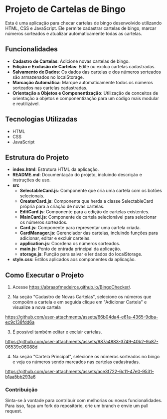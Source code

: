 # Projeto de Cartelas de Bingo

Esta é uma aplicação para checar cartelas de bingo desenvolvido utilizando HTML, CSS e JavaScript. Ele permite cadastrar cartelas de bingo, marcar números sorteados e atualizar automaticamente todas as cartelas.

## Funcionalidades

- **Cadastro de Cartelas**: Adicione novas cartelas de bingo.
- **Edição e Exclusão de Cartelas**: Edite ou exclua cartelas cadastradas.
- **Salvamento de Dados**: Os dados das cartelas e dos números sorteados são armazenados no localStorage.
- **Marcação Automática**: Marque automaticamente todos os números sorteados nas cartelas cadastradas.
- **Orientação a Objetos e Componentização**: Utilização de conceitos de orientação a objetos e componentização para um código mais modular e reutilizável.

## Tecnologias Utilizadas

- HTML
- CSS
- JavaScript

## Estrutura do Projeto

- **index.html**: Estrutura HTML da aplicação.
- **README.md**: Documentação do projeto, incluindo descrição e instruções de uso.
- **src**
  - **SelectableCard.js**: Componente que cria uma cartela com os botões selecionais.
  - **CreaterCard.js**: Componente que herda a classe SelectableCard própria para a criação de novas cartelas.
  - **EditCard.js**: Componente para a edição de cartelas existentes.
  - **MainCard.js**: Componente de cartela selecionável para selecionar os números sorteados.
  - **Card.js**: Componente para representar uma cartela criada.
  - **CardManager.js**: Gerenciador das cartelas, incluindo funções para adicionar, editar e excluir cartelas.
  - **application.js**: Coordena os números sorteados.
  - **main.js**: Ponto de entrada principal da aplicação.
  - **storage.js**: Função para salvar e ler dados do localStorage.
- **style.css**: Estilos aplicados aos componentes da aplicação.

## Como Executar o Projeto

1. Acesse https://abraaofmedeiros.github.io/BingoChecker/.

2. Na seção "Cadastro de Novas Cartelas", selecione os números que compoẽm a cartela e em seguida clique em "Adicionar Cartela" e visualize a nova cartela

https://github.com/user-attachments/assets/66b04da4-e61a-4365-9dba-ec9c138fdd6a

3. É possível também editar e excluir cartelas.

https://github.com/user-attachments/assets/987a4883-3749-40b2-9a87-06539c06088d

4. Na seção "Cartela Principal", selecione os números sorteados no bingo e veja os números sendo marcados nas cartelas cadastradas.

https://github.com/user-attachments/assets/ace3f722-6c11-47e0-9531-b1aa5bb293a6


### Contribuição
Sinta-se à vontade para contribuir com melhorias ou novas funcionalidades. Para isso, faça um fork do repositório, crie um branch e envie um pull request.
